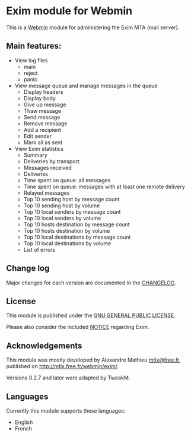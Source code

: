 # Exim module for Webmin

This is a [Webmin](http://www.webmin.com) module for administering the Exim MTA (mail server).

## Main features:
* View log files
  - main
  - reject
  - panic
* View message queue and manage messages in the queue
  - Display headers
  - Display body
  - Give up message
  - Thaw message
  - Send message
  - Remove message
  - Add a recipient
  - Edit sender
  - Mark all as sent
* View Exim statistics
  - Summary
  - Deliveries by transport
  - Messages received
  - Deliveries
  - Time spent on queue: all messages
  - Time spent on queue: messages with at least one remote delivery
  - Relayed messages
  - Top 10 sending host by message count
  - Top 10 sending host by volume
  - Top 10 local senders by message count
  - Top 10 local senders by volume
  - Top 10 hosts destination by message count
  - Top 10 hosts destination by volume
  - Top 10 local destinations by message count
  - Top 10 local destinations by volume
  - List of errors

## Change log

Major changes for each version are documented in the [CHANGELOG](/src/exim-mta/CHANGELOG).

## License

This module is published under the [GNU GENERAL PUBLIC LICENSE](/src/exim-mta/LICENSE).

Please also consider the included [NOTICE](/src/exim-mta/NOTICE) regarding Exim.

## Acknowledgements

This module was mostly developed by Alexandre Mathieu <mtlx@free.fr>, published on http://mtlx.free.fr/webmin/exim/.

Versions 0.2.7 and later were adapted by TweakM.

## Languages

Currently this module supports these languages:
* English
* French
